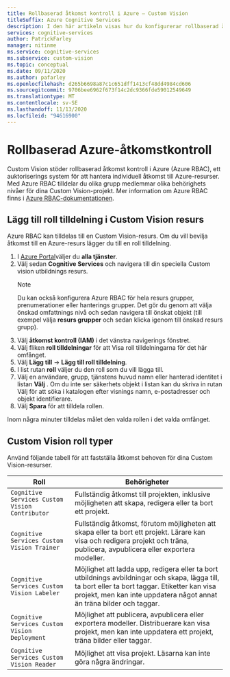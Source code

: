 ```yaml
---
title: Rollbaserad åtkomst kontroll i Azure – Custom Vision
titleSuffix: Azure Cognitive Services
description: I den här artikeln visas hur du konfigurerar rollbaserad åtkomst kontroll i Azure för dina Custom Vision-projekt.
services: cognitive-services
author: PatrickFarley
manager: nitinme
ms.service: cognitive-services
ms.subservice: custom-vision
ms.topic: conceptual
ms.date: 09/11/2020
ms.author: pafarley
ms.openlocfilehash: d265b6698a87c1c651dff1413cf48dd4984cd606
ms.sourcegitcommit: 9706bee6962f673f14c2dc9366fde59012549649
ms.translationtype: MT
ms.contentlocale: sv-SE
ms.lasthandoff: 11/13/2020
ms.locfileid: "94616900"
---
```

# <a name="azure-role-based-access-control"></a>Rollbaserad Azure-åtkomstkontroll

Custom Vision stöder rollbaserad åtkomst kontroll i Azure (Azure RBAC), ett auktoriserings system för att hantera individuell åtkomst till Azure-resurser. Med Azure RBAC tilldelar du olika grupp medlemmar olika behörighets nivåer för dina Custom Vision-projekt. Mer information om Azure RBAC finns i [Azure RBAC-dokumentationen](../../role-based-access-control/index.yml).

## <a name="add-role-assignment-to-custom-vision-resource"></a>Lägg till roll tilldelning i Custom Vision resurs

Azure RBAC kan tilldelas till en Custom Vision-resurs. Om du vill bevilja åtkomst till en Azure-resurs lägger du till en roll tilldelning.
1. I [Azure Portal](https://ms.portal.azure.com/)väljer du **alla tjänster**. 
1. Välj sedan **Cognitive Services** och navigera till din speciella Custom vision utbildnings resurs.
   > [!NOTE]
   > Du kan också konfigurera Azure RBAC för hela resurs grupper, prenumerationer eller hanterings grupper. Det gör du genom att välja önskad omfattnings nivå och sedan navigera till önskat objekt (till exempel välja **resurs grupper** och sedan klicka igenom till önskad resurs grupp).
1. Välj **åtkomst kontroll (IAM)** i det vänstra navigerings fönstret.
1. Välj fliken **roll tilldelningar** för att Visa roll tilldelningarna för det här omfånget.
1. Välj **Lägg till**  ->  **Lägg till roll tilldelning**.
1. I list rutan **roll** väljer du den roll som du vill lägga till.
1. Välj en användare, grupp, tjänstens huvud namn eller hanterad identitet i listan **Välj** . Om du inte ser säkerhets objekt i listan kan du skriva in rutan Välj för att söka i katalogen efter visnings namn, e-postadresser och objekt identifierare.
1. Välj **Spara** för att tilldela rollen.

Inom några minuter tilldelas målet den valda rollen i det valda omfånget.

## <a name="custom-vision-role-types"></a>Custom Vision roll typer

Använd följande tabell för att fastställa åtkomst behoven för dina Custom Vision-resurser.

|Roll  |Behörigheter  |
|---------|---------|
|`Cognitive Services Custom Vision Contributor`     | Fullständig åtkomst till projekten, inklusive möjligheten att skapa, redigera eller ta bort ett projekt.        |
|`Cognitive Services Custom Vision Trainer`     | Fullständig åtkomst, förutom möjligheten att skapa eller ta bort ett projekt. Lärare kan visa och redigera projekt och träna, publicera, avpublicera eller exportera modeller.        |
|`Cognitive Services Custom Vision Labeler`     | Möjlighet att ladda upp, redigera eller ta bort utbildnings avbildningar och skapa, lägga till, ta bort eller ta bort taggar. Etiketter kan visa projekt, men kan inte uppdatera något annat än träna bilder och taggar.         |
|`Cognitive Services Custom Vision Deployment`     | Möjlighet att publicera, avpublicera eller exportera modeller. Distribuerare kan visa projekt, men kan inte uppdatera ett projekt, träna bilder eller taggar.        |
|`Cognitive Services Custom Vision Reader`     | Möjlighet att visa projekt. Läsarna kan inte göra några ändringar.        |